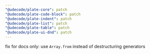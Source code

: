 ```yaml
---
"@udecode/plate-core": patch
"@udecode/plate-code-block": patch
"@udecode/plate-indent": patch
"@udecode/plate-list": patch
"@udecode/plate-table": patch
"@udecode/plate-ui-dnd": patch
---
```


fix for docs only: use `Array.from` instead of destructuring generators
